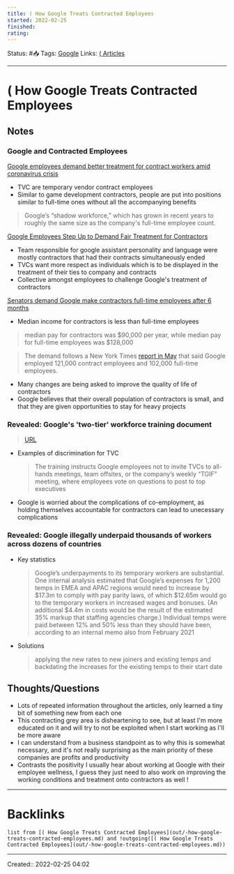 ```yaml
---
title: ( How Google Treats Contracted Employees
started: 2022-02-25 
finished:
rating: 
---
```

Status: #📥
Tags: [Google](None)
Links: [( Articles](out/-articles.md)
___
# ( How Google Treats Contracted Employees
## Notes
### Google and Contracted Employees
[Google employees demand better treatment for contract workers amid coronavirus crisis](https://www.theverge.com/2020/3/17/21184495/google-employees-memo-contract-workers-coronavirus-covid-19)
- TVC are temporary vendor contract employees
- Similar to game development contractors, people are put into positions similar to full-time ones without all the accompanying benefits
> Google’s “shadow workforce,” which has grown in recent years to roughly the same size as the company's full-time employee count.

[Google Employees Step Up to Demand Fair Treatment for Contractors](https://gizmodo.com/google-employees-step-up-to-demand-fair-treatment-for-c-1833741844)
- Team responsible for google assistant personality and language were mostly contractors that had their contracts simultaneously ended
- TVCs want more respect as individuals which is to be displayed in the treatment of their ties to company and contracts
- Collective amongst employees to challenge Google's treatment of contractors

[Senators demand Google make contractors full-time employees after 6 months](https://www.cnbc.com/2019/08/05/senators-demand-google-make-contractors-full-time-employees.html)
- Median income for contractors is less than full-time employees
> median pay for contractors was $90,000 per year, while median pay for full-time employees was $128,000

> The demand follows a New York Times [report in May](https://www.nytimes.com/2019/05/28/technology/google-temp-workers.html?login=email&amp;auth=login-email) that said Google employed 121,000 contract employees and 102,000 full-time employees.
- Many changes are being asked to improve the quality of life of contractors
- Google believes that their overall population of contractors is small, and that they are given opportunities to stay for heavy projects
### Revealed: Google's 'two-tier' workforce training document
> [URL](https://www.theguardian.com/technology/2018/dec/11/google-tvc-full-time-employees-training-document)
- Examples of discrimination for TVC
	> The training instructs Google employees not to invite TVCs to all-hands meetings, team offsites, or the company’s weekly “TGIF” meeting, where employees vote on questions to post to top executives
- Google is worried about the complications of co-employment, as holding themselves accountable for contractors can lead to unecessary complications
### Revealed: Google illegally underpaid thousands of workers across dozens of countries
- Key statistics
	> Google’s underpayments to its temporary workers are substantial. One internal analysis estimated that Google’s expenses for 1,200 temps in EMEA and APAC regions would need to increase by $17.3m to comply with pay parity laws, of which $12.65m would go to the temporary workers in increased wages and bonuses. (An additional $4.4m in costs would be the result of the estimated 35% markup that staffing agencies charge.)
	> Individual temps were paid between 12% and 50% less than they should have been, according to an internal memo also from February 2021
- Solutions
	> applying the new rates to new joiners and existing temps and backdating the increases for the existing temps to their start date
## Thoughts/Questions
- Lots of repeated information throughout the articles, only learned a tiny bit of something new from each one
- This contracting grey area is disheartening to see, but at least I'm more educated on it and will try to not be exploited when I start working as I'll be more aware
- I can understand from a business standpoint as to why this is somewhat necessary, and it's not really surprising as the main priority of these companies are profits and productivity
- Contrasts the positivity I usually hear about working at Google with their employee wellness, I guess they just need to also work on improving the working conditions and treatment onto contractors as well !
___
# Backlinks
```dataview
list from [( How Google Treats Contracted Employees](out/-how-google-treats-contracted-employees.md) and !outgoing([( How Google Treats Contracted Employees](out/-how-google-treats-contracted-employees.md))
```
___

Created:: 2022-02-25 04:02
